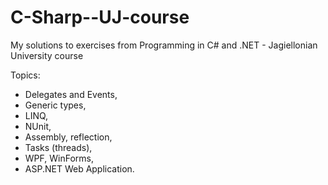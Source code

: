 # C-Sharp--UJ-course
My solutions to exercises from Programming in C# and .NET - Jagiellonian University course

Topics:
  * Delegates and Events,
  * Generic types,
  * LINQ,
  * NUnit,
  * Assembly, reflection,
  * Tasks (threads),
  * WPF, WinForms,
  * ASP.NET Web Application.
